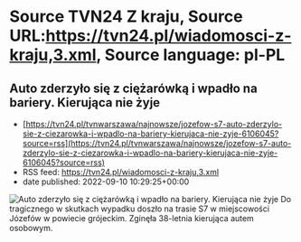 # Source TVN24 Z kraju, Source URL:https://tvn24.pl/wiadomosci-z-kraju,3.xml, Source language: pl-PL

## Auto zderzyło się z ciężarówką i wpadło na bariery. Kierująca nie żyje
 - [https://tvn24.pl/tvnwarszawa/najnowsze/jozefow-s7-auto-zderzylo-sie-z-ciezarowka-i-wpadlo-na-bariery-kierujaca-nie-zyje-6106045?source=rss](https://tvn24.pl/tvnwarszawa/najnowsze/jozefow-s7-auto-zderzylo-sie-z-ciezarowka-i-wpadlo-na-bariery-kierujaca-nie-zyje-6106045?source=rss)
 - RSS feed: https://tvn24.pl/wiadomosci-z-kraju,3.xml
 - date published: 2022-09-10 10:29:25+00:00

<img alt="Auto zderzyło się z ciężarówką i wpadło na bariery. Kierująca nie żyje" src="https://tvn24.pl/tvnwarszawa/najnowsze/cdn-zdjecie-zc37x4-do-wypadku-doszlo-w-miejscowosci-jozefow-w-powiecie-grojeckim-6106087/alternates/LANDSCAPE_1280" />
    Do tragicznego w skutkach wypadku doszło na trasie S7 w miejscowości Józefów w powiecie grójeckim. Zginęła 38-letnia kierująca autem osobowym.
